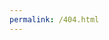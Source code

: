 ```yaml
---
permalink: /404.html
---
```

<script src="redirect.js"></script>
<script>
redirectToPage(window.location.href.replace("vvasuki.github.io", "vishvAsa.github.io"));
</script>
